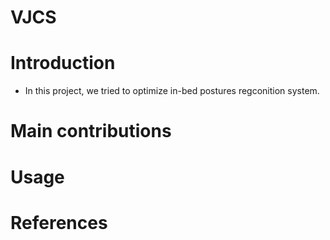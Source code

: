 VJCS
=====

# Introduction

- In this project, we tried to optimize in-bed postures regconition system. 

# Main contributions

# Usage 

# References